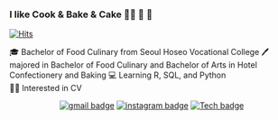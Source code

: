 ### I like Cook & Bake & Cake 👨‍🍳 🍰 🍞

[![Hits](https://hits.seeyoufarm.com/api/count/incr/badge.svg?url=https%3A%2F%2Fgithub.com%2Feomtaehyeon%2Fhit-counter&count_bg=%23434541&title_bg=%23408457&icon=staffbase.svg&icon_color=%23FFFFFF&title=Eomtaehyeon&edge_flat=false)](https://hits.seeyoufarm.com)

:mortar_board: Bachelor of Food Culinary from Seoul Hoseo Vocational College
:pen: majored in Bachelor of Food Culinary and Bachelor of Arts in Hotel Confectionery and Baking
:computer: Learning R, SQL, and Python  
:woman_technologist: Interested in CV  

<div align = center>

[![gmail badge](https://img.shields.io/badge/-Gmail-b23121?style=flat-square&logo=Gmail&logoColor=white&link=mailto:gkdlrhfo@naver.com)](mailto:gkdlrhfo@naver.com) [![instagram badge](https://img.shields.io/badge/-Instagram-dd2a7b?style=flat-square&logo=instagram&logoColor=white&link=https://www.instagram.com/hi__gorae)](https://www.instagram.com/hi__gorae)
[![Tech badge](https://img.shields.io/badge/-Blog-24292E?style=flat-square&logo=github&logoColor=white&link=https://eomtaehyeon.github.io)](https://eomtaehyeon.github.io)

</div>


<!--
**eomtaehyeon/eomtaehyeon** is a ✨ _special_ ✨ repository because its `README.md` (this file) appears on your GitHub profile.

Here are some ideas to get you started:

- 🔭 I’m currently working on ...
- 🌱 I’m currently learning ...
- 👯 I’m looking to collaborate on ...
- 🤔 I’m looking for help with ...
- 💬 Ask me about ...
- 📫 How to reach me: ...
- 😄 Pronouns: ...
- ⚡ Fun fact: ...
-->
